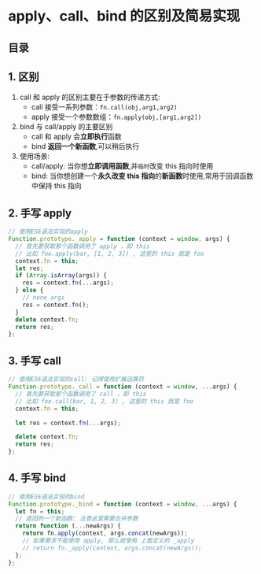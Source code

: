 
# apply、call、bind 的区别及简易实现



## 目录
<!-- toc -->
 ## 1. 区别 

1. call 和 apply 的区别主要在于参数的传递方式:
    - call 接受一系列参数：`fn.call(obj,arg1,arg2)`
    - apply 接受一个参数数组：`fn.apply(obj,[arg1,arg2])`
2. bind 与 call/apply 的主要区别
    - call 和 apply 会**立即执行**函数
    - bind **返回一个新函数**,可以稍后执行
3. 使用场景:
    - call/apply: 当你想**立即调用函数**,并`临时`改变 this 指向时使用
    - bind: 当你想创建一个**永久改变 this 指向**的**新函数**时使用,常用于回调函数中保持 this 指向

## 2. 手写 apply

```javascript
// 使用ES6语法实现的apply 
Function.prototype._apply = function (context = window, args) {
  // 首先要获取那个函数调用了 apply ，即 this
  // 比如 foo.apply(bar, [1, 2, 3]) , 这里的 this 就是 foo
  context.fn = this;
  let res;
  if (Array.isArray(args)) {
    res = context.fn(...args);
  } else {
    // none args
    res = context.fn();
  }
  delete context.fn;
  return res;
};
```

## 3. 手写 call

```javascript
// 使用ES6语法实现的call: 记得使用扩展运算符
Function.prototype._call = function (context = window, ...args) {
  // 首先要获取那个函数调用了 call ，即 this
  // 比如 foo.call(bar, 1, 2, 3) , 这里的 this 就是 foo
  context.fn = this;

  let res = context.fn(...args);

  delete context.fn;
  return res;
};
```

## 4. 手写 bind

```javascript hl:4,7
// 使用ES6语法实现的bind
Function.prototype._bind = function (context = window, ...args) {
  let fn = this;
  // 返回的一个新函数: 注意这里需要合并参数
  return function (...newArgs) {
    return fn.apply(context, args.concat(newArgs));
    // 如果要求不能使用 apply, 那么就使用 上面定义的 _apply
    // return fn._apply(context, args.concat(newArgs));
  };
};
```
